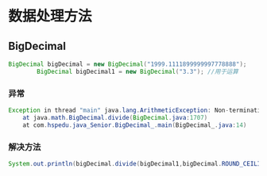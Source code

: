 # 数据处理方法

## BigDecimal

```java
BigDecimal bigDecimal = new BigDecimal("1999.1111899999997778888");
        BigDecimal bigDecimal1 = new BigDecimal("3.3"); //用于运算
```

### 异常

```java
Exception in thread "main" java.lang.ArithmeticException: Non-terminating decimal expansion; no exact representable decimal result.
	at java.math.BigDecimal.divide(BigDecimal.java:1707)
	at com.hspedu.java_Senior.BigDecimal_.main(BigDecimal_.java:14)

```

### 解决方法

```java
System.out.println(bigDecimal.divide(bigDecimal1,bigDecimal.ROUND_CEILING));
```


